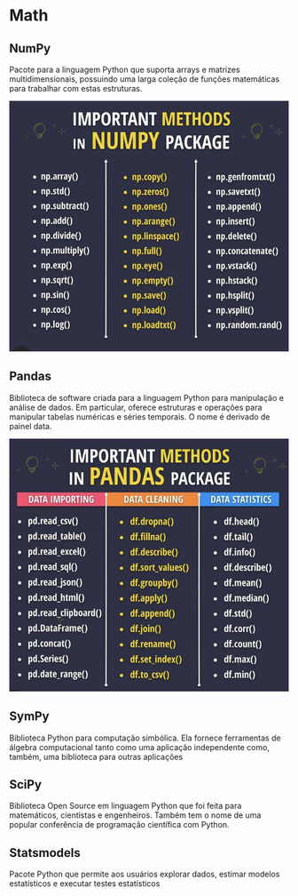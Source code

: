 # Math

## NumPy
Pacote para a linguagem Python que suporta arrays e matrizes multidimensionais, possuindo uma larga coleção de funções matemáticas para trabalhar com estas estruturas.

<p align="center">
    <img src="../img/python/numpy.jpeg">
</p>

## Pandas
Biblioteca de software criada para a linguagem Python para manipulação e análise de dados. Em particular, oferece estruturas e operações para manipular tabelas numéricas e séries temporais. O nome é derivado de painel data.

<p align="center">
    <img src="../img/python/pandas.jpeg">
</p>

## SymPy
Biblioteca Python para computação simbólica. Ela fornece ferramentas de álgebra computacional tanto como uma aplicação independente como, também, uma biblioteca para outras aplicações

## SciPy
Biblioteca Open Source em linguagem Python que foi feita para matemáticos, cientistas e engenheiros. Também tem o nome de uma popular conferência de programação científica com Python.

## Statsmodels
Pacote Python que permite aos usuários explorar dados, estimar modelos estatísticos e executar testes estatísticos
